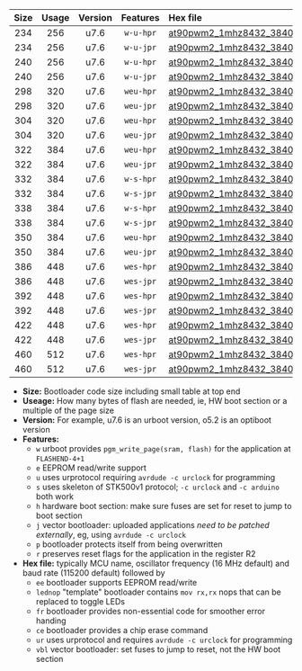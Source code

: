|Size|Usage|Version|Features|Hex file|
|:-:|:-:|:-:|:-:|:--|
|234|256|u7.6|`w-u-hpr`|[at90pwm2_1mhz8432_38400bps_ur.hex](https://raw.githubusercontent.com/stefanrueger/urboot/main/bootloaders/at90pwm2/fcpu_1mhz8432/38400_bps/at90pwm2_1mhz8432_38400bps_ur.hex)|
|234|256|u7.6|`w-u-jpr`|[at90pwm2_1mhz8432_38400bps_ur_vbl.hex](https://raw.githubusercontent.com/stefanrueger/urboot/main/bootloaders/at90pwm2/fcpu_1mhz8432/38400_bps/at90pwm2_1mhz8432_38400bps_ur_vbl.hex)|
|240|256|u7.6|`w-u-hpr`|[at90pwm2_1mhz8432_38400bps_lednop_ur.hex](https://raw.githubusercontent.com/stefanrueger/urboot/main/bootloaders/at90pwm2/fcpu_1mhz8432/38400_bps/at90pwm2_1mhz8432_38400bps_lednop_ur.hex)|
|240|256|u7.6|`w-u-jpr`|[at90pwm2_1mhz8432_38400bps_lednop_ur_vbl.hex](https://raw.githubusercontent.com/stefanrueger/urboot/main/bootloaders/at90pwm2/fcpu_1mhz8432/38400_bps/at90pwm2_1mhz8432_38400bps_lednop_ur_vbl.hex)|
|298|320|u7.6|`weu-hpr`|[at90pwm2_1mhz8432_38400bps_ee_ur.hex](https://raw.githubusercontent.com/stefanrueger/urboot/main/bootloaders/at90pwm2/fcpu_1mhz8432/38400_bps/at90pwm2_1mhz8432_38400bps_ee_ur.hex)|
|298|320|u7.6|`weu-jpr`|[at90pwm2_1mhz8432_38400bps_ee_ur_vbl.hex](https://raw.githubusercontent.com/stefanrueger/urboot/main/bootloaders/at90pwm2/fcpu_1mhz8432/38400_bps/at90pwm2_1mhz8432_38400bps_ee_ur_vbl.hex)|
|304|320|u7.6|`weu-hpr`|[at90pwm2_1mhz8432_38400bps_ee_lednop_ur.hex](https://raw.githubusercontent.com/stefanrueger/urboot/main/bootloaders/at90pwm2/fcpu_1mhz8432/38400_bps/at90pwm2_1mhz8432_38400bps_ee_lednop_ur.hex)|
|304|320|u7.6|`weu-jpr`|[at90pwm2_1mhz8432_38400bps_ee_lednop_ur_vbl.hex](https://raw.githubusercontent.com/stefanrueger/urboot/main/bootloaders/at90pwm2/fcpu_1mhz8432/38400_bps/at90pwm2_1mhz8432_38400bps_ee_lednop_ur_vbl.hex)|
|322|384|u7.6|`weu-hpr`|[at90pwm2_1mhz8432_38400bps_ee_lednop_fr_ur.hex](https://raw.githubusercontent.com/stefanrueger/urboot/main/bootloaders/at90pwm2/fcpu_1mhz8432/38400_bps/at90pwm2_1mhz8432_38400bps_ee_lednop_fr_ur.hex)|
|322|384|u7.6|`weu-jpr`|[at90pwm2_1mhz8432_38400bps_ee_lednop_fr_ur_vbl.hex](https://raw.githubusercontent.com/stefanrueger/urboot/main/bootloaders/at90pwm2/fcpu_1mhz8432/38400_bps/at90pwm2_1mhz8432_38400bps_ee_lednop_fr_ur_vbl.hex)|
|332|384|u7.6|`w-s-hpr`|[at90pwm2_1mhz8432_38400bps.hex](https://raw.githubusercontent.com/stefanrueger/urboot/main/bootloaders/at90pwm2/fcpu_1mhz8432/38400_bps/at90pwm2_1mhz8432_38400bps.hex)|
|332|384|u7.6|`w-s-jpr`|[at90pwm2_1mhz8432_38400bps_vbl.hex](https://raw.githubusercontent.com/stefanrueger/urboot/main/bootloaders/at90pwm2/fcpu_1mhz8432/38400_bps/at90pwm2_1mhz8432_38400bps_vbl.hex)|
|338|384|u7.6|`w-s-hpr`|[at90pwm2_1mhz8432_38400bps_lednop.hex](https://raw.githubusercontent.com/stefanrueger/urboot/main/bootloaders/at90pwm2/fcpu_1mhz8432/38400_bps/at90pwm2_1mhz8432_38400bps_lednop.hex)|
|338|384|u7.6|`w-s-jpr`|[at90pwm2_1mhz8432_38400bps_lednop_vbl.hex](https://raw.githubusercontent.com/stefanrueger/urboot/main/bootloaders/at90pwm2/fcpu_1mhz8432/38400_bps/at90pwm2_1mhz8432_38400bps_lednop_vbl.hex)|
|350|384|u7.6|`weu-hpr`|[at90pwm2_1mhz8432_38400bps_ee_lednop_fr_ce_ur.hex](https://raw.githubusercontent.com/stefanrueger/urboot/main/bootloaders/at90pwm2/fcpu_1mhz8432/38400_bps/at90pwm2_1mhz8432_38400bps_ee_lednop_fr_ce_ur.hex)|
|350|384|u7.6|`weu-jpr`|[at90pwm2_1mhz8432_38400bps_ee_lednop_fr_ce_ur_vbl.hex](https://raw.githubusercontent.com/stefanrueger/urboot/main/bootloaders/at90pwm2/fcpu_1mhz8432/38400_bps/at90pwm2_1mhz8432_38400bps_ee_lednop_fr_ce_ur_vbl.hex)|
|386|448|u7.6|`wes-hpr`|[at90pwm2_1mhz8432_38400bps_ee.hex](https://raw.githubusercontent.com/stefanrueger/urboot/main/bootloaders/at90pwm2/fcpu_1mhz8432/38400_bps/at90pwm2_1mhz8432_38400bps_ee.hex)|
|386|448|u7.6|`wes-jpr`|[at90pwm2_1mhz8432_38400bps_ee_vbl.hex](https://raw.githubusercontent.com/stefanrueger/urboot/main/bootloaders/at90pwm2/fcpu_1mhz8432/38400_bps/at90pwm2_1mhz8432_38400bps_ee_vbl.hex)|
|392|448|u7.6|`wes-hpr`|[at90pwm2_1mhz8432_38400bps_ee_lednop.hex](https://raw.githubusercontent.com/stefanrueger/urboot/main/bootloaders/at90pwm2/fcpu_1mhz8432/38400_bps/at90pwm2_1mhz8432_38400bps_ee_lednop.hex)|
|392|448|u7.6|`wes-jpr`|[at90pwm2_1mhz8432_38400bps_ee_lednop_vbl.hex](https://raw.githubusercontent.com/stefanrueger/urboot/main/bootloaders/at90pwm2/fcpu_1mhz8432/38400_bps/at90pwm2_1mhz8432_38400bps_ee_lednop_vbl.hex)|
|422|448|u7.6|`wes-hpr`|[at90pwm2_1mhz8432_38400bps_ee_lednop_fr.hex](https://raw.githubusercontent.com/stefanrueger/urboot/main/bootloaders/at90pwm2/fcpu_1mhz8432/38400_bps/at90pwm2_1mhz8432_38400bps_ee_lednop_fr.hex)|
|422|448|u7.6|`wes-jpr`|[at90pwm2_1mhz8432_38400bps_ee_lednop_fr_vbl.hex](https://raw.githubusercontent.com/stefanrueger/urboot/main/bootloaders/at90pwm2/fcpu_1mhz8432/38400_bps/at90pwm2_1mhz8432_38400bps_ee_lednop_fr_vbl.hex)|
|460|512|u7.6|`wes-hpr`|[at90pwm2_1mhz8432_38400bps_ee_lednop_fr_ce.hex](https://raw.githubusercontent.com/stefanrueger/urboot/main/bootloaders/at90pwm2/fcpu_1mhz8432/38400_bps/at90pwm2_1mhz8432_38400bps_ee_lednop_fr_ce.hex)|
|460|512|u7.6|`wes-jpr`|[at90pwm2_1mhz8432_38400bps_ee_lednop_fr_ce_vbl.hex](https://raw.githubusercontent.com/stefanrueger/urboot/main/bootloaders/at90pwm2/fcpu_1mhz8432/38400_bps/at90pwm2_1mhz8432_38400bps_ee_lednop_fr_ce_vbl.hex)|

- **Size:** Bootloader code size including small table at top end
- **Useage:** How many bytes of flash are needed, ie, HW boot section or a multiple of the page size
- **Version:** For example, u7.6 is an urboot version, o5.2 is an optiboot version
- **Features:**
  + `w` urboot provides `pgm_write_page(sram, flash)` for the application at `FLASHEND-4+1`
  + `e` EEPROM read/write support
  + `u` uses urprotocol requiring `avrdude -c urclock` for programming
  + `s` uses skeleton of STK500v1 protocol; `-c urclock` and `-c arduino` both work
  + `h` hardware boot section: make sure fuses are set for reset to jump to boot section
  + `j` vector bootloader: uploaded applications *need to be patched externally*, eg, using `avrdude -c urclock`
  + `p` bootloader protects itself from being overwritten
  + `r` preserves reset flags for the application in the register R2
- **Hex file:** typically MCU name, oscillator frequency (16 MHz default) and baud rate (115200 default) followed by
  + `ee` bootloader supports EEPROM read/write
  + `lednop` "template" bootloader contains `mov rx,rx` nops that can be replaced to toggle LEDs
  + `fr` bootloader provides non-essential code for smoother error handing
  + `ce` bootloader provides a chip erase command
  + `ur` uses urprotocol and requires `avrdude -c urclock` for programming
  + `vbl` vector bootloader: set fuses to jump to reset, not the HW boot section
